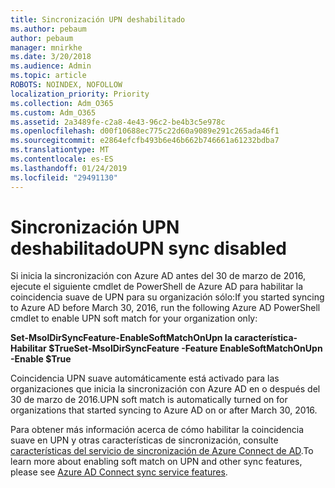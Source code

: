 ```yaml
---
title: Sincronización UPN deshabilitado
ms.author: pebaum
author: pebaum
manager: mnirkhe
ms.date: 3/20/2018
ms.audience: Admin
ms.topic: article
ROBOTS: NOINDEX, NOFOLLOW
localization_priority: Priority
ms.collection: Adm_O365
ms.custom: Adm_O365
ms.assetid: 2a3489fe-c2a8-4e43-96c2-be4b3c5e978c
ms.openlocfilehash: d00f10688ec775c22d60a9089e291c265ada46f1
ms.sourcegitcommit: e2864efcfb493b6e46b662b746661a61232bdba7
ms.translationtype: MT
ms.contentlocale: es-ES
ms.lasthandoff: 01/24/2019
ms.locfileid: "29491130"
---
```

# <a name="upn-sync-disabled"></a><span data-ttu-id="e7a8c-102">Sincronización UPN deshabilitado</span><span class="sxs-lookup"><span data-stu-id="e7a8c-102">UPN sync disabled</span></span>

<span data-ttu-id="e7a8c-103">Si inicia la sincronización con Azure AD antes del 30 de marzo de 2016, ejecute el siguiente cmdlet de PowerShell de Azure AD para habilitar la coincidencia suave de UPN para su organización sólo:</span><span class="sxs-lookup"><span data-stu-id="e7a8c-103">If you started syncing to Azure AD before March 30, 2016, run the following Azure AD PowerShell cmdlet to enable UPN soft match for your organization only:</span></span>
  
 <span data-ttu-id="e7a8c-104">**Set-MsolDirSyncFeature-EnableSoftMatchOnUpn la característica-Habilitar $True**</span><span class="sxs-lookup"><span data-stu-id="e7a8c-104">**Set-MsolDirSyncFeature -Feature EnableSoftMatchOnUpn -Enable $True**</span></span>
  
<span data-ttu-id="e7a8c-105">Coincidencia UPN suave automáticamente está activado para las organizaciones que inicia la sincronización con Azure AD en o después del 30 de marzo de 2016.</span><span class="sxs-lookup"><span data-stu-id="e7a8c-105">UPN soft match is automatically turned on for organizations that started syncing to Azure AD on or after March 30, 2016.</span></span>
  
<span data-ttu-id="e7a8c-106">Para obtener más información acerca de cómo habilitar la coincidencia suave en UPN y otras características de sincronización, consulte [características del servicio de sincronización de Azure Connect de AD](https://docs.microsoft.com/en-us/azure/active-directory/connect/active-directory-aadconnectsyncservice-features).</span><span class="sxs-lookup"><span data-stu-id="e7a8c-106">To learn more about enabling soft match on UPN and other sync features, please see [Azure AD Connect sync service features](https://docs.microsoft.com/en-us/azure/active-directory/connect/active-directory-aadconnectsyncservice-features).</span></span>
  

